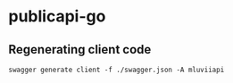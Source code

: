 # publicapi-go

## Regenerating client code

```
swagger generate client -f ./swagger.json -A mluviiapi
```

